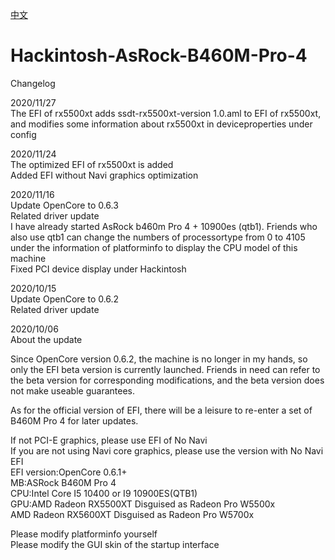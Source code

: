 [中文](https://github.com/franocisgar/Hackintosh-AsRock-B460M-Pro-4/blob/master/README.md)
# Hackintosh-AsRock-B460M-Pro-4  
  
  
Changelog  
  
2020/11/27  
The EFI of rx5500xt adds ssdt-rx5500xt-version 1.0.aml to EFI of rx5500xt, and modifies some information about rx5500xt in deviceproperties under config
  
2020/11/24  
The optimized EFI of rx5500xt is added  
Added EFI without Navi graphics optimization  
  
2020/11/16  
Update OpenCore to 0.6.3  
Related driver update  
I have already started AsRock b460m Pro 4 + 10900es (qtb1). Friends who also use qtb1 can change the numbers of processortype from 0 to 4105 under the information of platforminfo to display the CPU model of this machine  
Fixed PCI device display under Hackintosh  

2020/10/15  
Update OpenCore to 0.6.2  
Related driver update  
  
  
2020/10/06  
About the update  

Since OpenCore version 0.6.2, the machine is no longer in my hands, so only the EFI beta version is currently launched. Friends in need can refer to the beta version for corresponding modifications, and the beta version does not make useable guarantees.
  
As for the official version of EFI, there will be a leisure to re-enter a set of B460M Pro 4 for later updates.
  
If not PCI-E graphics, please use EFI of No Navi  
If you are not using Navi core graphics, please use the version with No Navi EFI  
EFI version:OpenCore 0.6.1+  
MB:ASRock B460M Pro 4  
CPU:Intel Core I5 10400 or I9 10900ES(QTB1)  
GPU:AMD Radeon RX5500XT Disguised as Radeon Pro W5500x  
AMD Radeon RX5600XT Disguised as Radeon Pro W5700x  

Please modify platforminfo yourself  
Please modify the GUI skin of the startup interface
